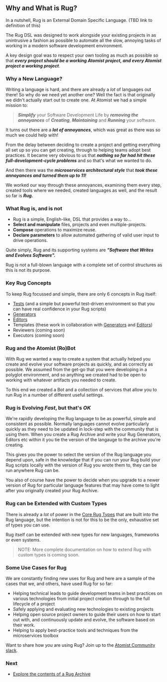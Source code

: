 ## Why and What is Rug?

In a nutshell, Rug is an External Domain Specific Language. (TBD link to definition of this)

The Rug DSL was designed to work alongside your existing projects in as unintrusive a fashion as possible to automate all the slow, annoying tasks of working in a modern software development environment.

A key design goal was to respect your own tooling as much as possible so that ***every project should be a working Atomist project, and every Atomist project a working project***.

### Why a New Language?

Writing a language is hard, and there are already a *lot* of languages out there! So why do we need yet another one? Well the fact is that originally we didn't actually start out to create one. At Atomist we had a simple mission to:

> ***Simplify*** your Software Development Life by ***removing the annoyances*** of ***Creating***, ***Maintaining*** and ***Running*** your software.

It turns out there are a ***lot of annoyances***, which was great as there was so much we could help with!

From the delay between deciding to create a project and getting everything all set up so you can get creating, through to helping teams adopt best practices. It became very obvious to us that ***nothing so far had hit these full-development-cycle problems*** and so that's what we wanted to do.

And then there was the ***microservices architectural style*** that ***took these annoyances and turned them up to 11!***

We worked our way through these annoyances, examining them every step, created tools where we needed, created languages as well, and the result so far is ***Rug.***

### What Rug is, and is not

* Rug is a simple, English-like, DSL that provides a way to...
* **Select and manipulate** files, projects and even multiple-projects.
* **Compose** operations to maximize reuse.
* **Declare parameters** to allow automated gathering of valid user input to drive operations.

Quite simply, Rug and its supporting systems are ***"Software that Writes and Evolves Software".***

Rug is not a full-blown language with a complete set of control structures as this is not its purpose.

### Key Rug Concepts

To keep Rug focussed and simple, there are only 6 concepts in Rug itself:

* [Tests](rug-tests.md) (and a simple but powerful test-driven environment so that you can have real confidence in your Rug scripts)
* [Generators](rug-generators.md)
* [Editors](rug-editors.md)
* Templates (these work in collaboration with [Generators](rug-generators.md) and [Editors](rug-editors.md))
* Reviewers (coming soon)
* Executors (coming soon)

### Rug and the Atomist (Ro)Bot

With Rug we wanted a way to create a system that actually helped you create and evolve your software projects as quickly, and as correctly as possible. We assumed from the get-go that you were developing in a polyglot environment, and so anything we created had to be open to working with whatever artifacts you needed to create.

To this end we created a Bot and a collection of services that allow you to run Rug in a number of different useful settings.

### Rug is Evolving *Fast*, but that's *OK*

We're rapidly developing the Rug language to be as powerful, simple and consistent as possible. Normally languages cannot evolve particularly quickly as they need to be updated in lock-step with the community that is using them. When you create a Rug Archive and write your Rug Generators, Editors etc within it you tie the version of the langauge to the archive you're creating.

This gives you the power to select the version of the Rug language you depend upon, safe in the knowledge that if you can run your Rug build your Rug scripts locally with the version of Rug you wrote them to, they can be run anywhere Rug can be.

You also of course have the power to decide when you upgrade to a newer version of Rug for particular language features that may have come to light after you originally created your Rug Archive.

### Rug can be Extended with Custom Types

There is already a *lot* of power in the [Core Rug Types](rug-core-types.md) that are built into the Rug language, but the intention is not for this to be the only, exhaustive set of types you can use.

Rug itself can be extended with new types for new languages, frameworks or even systems.

> NOTE: More complete documentation on how to extend Rug with custom types is coming soon.

### Some Use Cases for Rug

We are constantly finding new uses for Rug and here are a sample of the cases that we, and others, have used Rug for so far:

* Helping technical leads to guide development teams in best practices on various technologies from initial project creation through to the full lifecycle of a project
* Safely applying and evaluating new technologies to existing projects
* Helping open source project owners to guide their users on how to start out with, and continuously update and evolve, the software based on their work.
* Helping to apply best-practice tools and techniques from the microservices toolbox

Want to share how *you* are using Rug? Join up to the [Atomist Community slack](https://join.atomist.com).

### Next

* [Explore the contents of a Rug Archive](rug-archive.md)
